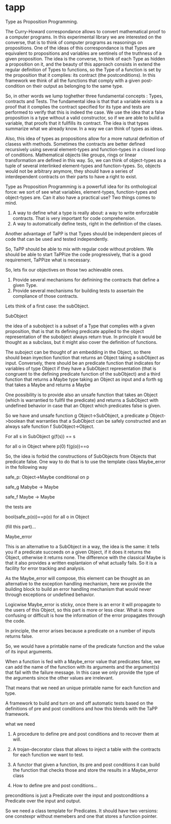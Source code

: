 # tapp
Type as Proposition Programming. 


The Curry-Howard correspondance allows to convert mathematical proof to a computer programs. In this experimental library we are interested on the converse, that is to think of computer programs as reasonings on propositions. One of the ideas of this correspondance is that Types are equivalent to propositions and variables are sentinels of the truthness of a given proposition.
The idea is the converse, to think of each Type as hidden a proposition on it, and the beauty of this approach consists in extend the regular definition of Types to functions, so the Type of a function is set by the proposition that it complies: its contract (the postconditions). In this framework we think of all the functions that comply with a given post-condition on their output as belonging to the same type. 

So, in other words we lump toghether three fundamental concepts : Types, contracts and Tests. 
The fundamental idea is that that a variable exists is a proof that it complies the contract specified for its type and tests are performed to verify that this is indeed the case. 
We use the idea that a false proposition is a type without a valid constructor, so if we are able to build a variable, that proofs that it fullfills its contract. The idea is that types summarize what we already know. In a way we can think of types as ideas. 

Also, this idea of types as propositions allow for a more natural definition of clasess with methods. Sometimes the contracts are better defined recursively using several element-types and function-types in a closed loop of conditions. Mathematical objects like groups, rings or  linear transformation are defined in this way. So, we can think of object-types as a tuple of several interlinked element-types and function-types. So, objects would not be arbitrary anymore, they should have a series of interdependent contracts on their parts to have a right to exist. 

Type as Proposition Programming is a powerfull idea for its onthological force: we sort of see what variables, element-types, function-types and object-types are. Can it also have a practical use? 
Two things comes to mind. 
1. A way to define what a type is really about: a way to write enforzable contracts. That is very important for code comprehension. 
2. A way to automatically define tests, right in the definition of the clases. 

Another advantage of TaPP is that Types should be independent pieces of code that can be used and tested independently. 

So, TaPP should be able to mix with regular code without problem. We should be able to start TaPPize the code progressively, that is a good requirement, TaPPize what is necessary. 

So, lets fix our objectives on those two achievable ones. 

1. Provide several mechanisms for definining the contracts that define a given Type. 
2. Provide several mechanisms for building tests to assertain the compliance of those contracts. 


Lets think of a first case: the subObject. 

SubObject

the idea of a subobject is a subset of a Type that complies with a given proposition, that is that its defining predicate applied to the object representation of the subobject always return true. In principle it would be thought as a subclass, but it might also cover the definition of functions. 


The suboject can be thought of an embedding in the Object, so there should bean inyection function that returns an Object taking a subObject as input. 
Conversely, there should be an predicate function that indicates for variables of type Object if they have a SubObject representation (that is congruent to the defining predicate function of the subObject) and a third function that returns a Maybe<SubObject> type taking an Object as input and a forth sg that takes a Maybe<SubObject> and returns a  Maybe<Object> 
  
  
One possibility is to provide also an unsafe function that takes an Object (which is warrantied to fullfil the predicate) and returns a SubObject with undefined behavior in case that an Object which predicates false is given. 
  
So we have and unsafe function g Object->SubObject,  a predicate p Object->boolean that warranties that a SubObject can be safely constructed and an always safe function f SubObject->Object. 

For all s in SubObject
g(f(s)) == s
  
for all o in Object where p(0)
f(g(o))==o

So, the idea is forbid the constructions of SubObjects from Objects that predicate false. One way to do that is to use the template class Maybe_error in the following way
  
   safe_p: 
  Object->Maybe<Object> conditional on p
  
  safe_g
  Mabybe<Object> -> Maybe<SubObject>
  
  safe_f
  Maybe<SubOjbect> -> Maybe<Object>
 
  
the tests are
  
  bool(safe_p(o))==p(o)  for all o in Object
  
 (fill this part)...
  
  
  
 Maybe_error
  
 This is an alternative to a SubObject in a way, the idea is the same: it tells you if a predicate succeeds on a given Object, if it does it returns the Object, otherwise it returns none. The difference with the classical Maybe is that it also provides a written explantaion of what actually fails. So it is a facility for error tracking and analysis. 
  
  As the Maybe_error will compose, this element can be thought as an alternative to the exception handling mechanism, here we provide the building block to build an error handling mechanism that would never through exceptions or undefined behavior. 
  
Logicwise Maybe_error is sticky, once there is an error it will propagate to the users of this Object, so this part is more or less clear. 
 What is more confusing or difficult is how the information of the error propagates through the code. 
 
 In principle, the error arises because a predicate on a number of inputs returns false. 
 
  So, we would have a printable name of the predicate function and the value of its input arguments. 
  
  When a function is fed with a Maybe_error value that predicates false, we can add the name of the function with its arguments and the argument(s) that fail with the failure message. In this case we only provide the type of the arguments since the other values are irrelevant. 
  
  That means that we need an unique printable name for each function and type. 
  
  
A framework to build and turn on and off automatic tests based on the definitions of pre and post conditions and how this blends with the TaPP framework. 
  
  what we need
  1. A procedure to define pre and post conditions and to recover them at will. 
  
  2. A trojan-decorator class that allows to inject a table with the contracts for each function we want to test. 
  
  2. A functor that given a function, its pre and post conditions it can build the function that checks those and store the results in a Maybe_error class
  
  1. How to define pre and post conditions...
  
  preconditions is just a Predicate over the input and postconditions a Predicate over the input and output. 
  
  So we need a class template for Predicates. It should have two versions: one constexpr without memebers and one that stores a function pointer. 
  
  
  
  
  

  
  
  




















